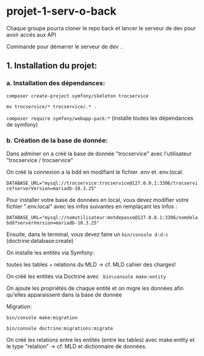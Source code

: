 # projet-1-serv-o-back

Chaque groupe pourra cloner le repo back et lancer le serveur de dev pour avoir accés aux API

Commande pour démarrer le serveur de dev `.`

## 1. Installation du projet:

### a. Installation des dépendances:

`composer create-project symfony/skeleton trocservice`

`mv trocservice/* trocservice/.* .`


`composer require symfony/webapp-pack:*` (installe toutes les dépendances de symfony)

### b. Création de la base de donnée:

Dans adminer on a créé la base de donnée "trocservice" avec l'utilisateur "trocservice / trocservice"

On créé la connexion a la bdd en modifiant le fichier .env et .env.local:

`DATABASE_URL="mysql://trocservice:trocservice@127.0.0.1:3306/trocservice?serverVersion=mariadb-10.3.25"`

Pour installer votre base de données en local, vous devez modifier votre fichier ".env.local" avec les infos suivantes en remplaçant les infos :

`DATABASE_URL="mysql://nomutilisateur:motdepasse@127.0.0.1:3306/nomdelabdd?serverVersion=mariadb-10.3.25"`

Ensuite, dans le terminal, vous devez faire un `bin/console d:d:c` (doctrine:database:create) 

On installe les entités via Symfony:

toutes les tables + relations du MLD -> cf. MLD cahier des charges!

On créé les entités via Doctrine avec ` bin\console make:entity` 

On ajoute les propriétés de chaque entité et on migre les données afin qu'elles apparaissent dans la base de donnée

Migration:

`bin/console make:migration`

`bin/console doctrine:migrations:migrate `

On créé les relations entre les entités (entre les tables) avec make:entity et le type "relation"
-> cf. MLD et dictionnaire de données.

